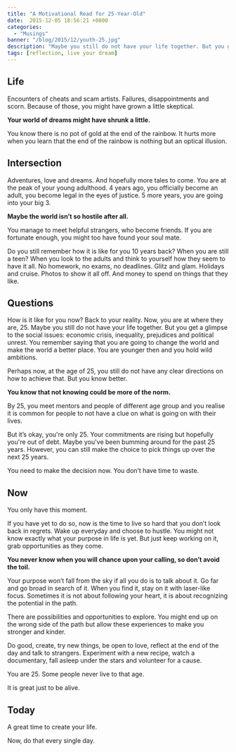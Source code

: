 ```yaml
---
title: "A Motivational Read for 25-Year-Old"
date:  2015-12-05 18:56:21 +0800
categories:
  - "Musings"
banner: "/blog/2015/12/youth-25.jpg"
description: "Maybe you still do not have your life together. But you get a glimpse to the social issues: economic crisis, inequality, prejudices and political unrest. You remember saying that you are going to change the world and make the world a better place."
tags: [reflection, live your dream]
---
```

## Life
Encounters of cheats and scam artists. Failures, disappointments and scorn. Because of those, you might have grown a little skeptical.

**Your world of dreams might have shrunk a little.**

You know there is no pot of gold at the end of the rainbow. It hurts more when you learn that the end of the rainbow is nothing but an optical illusion.

## Intersection
Adventures, love and dreams. And hopefully more tales to come. You are at the peak of your young adulthood. 4 years ago, you officially become an adult, you become legal in the eyes of justice. 5 more years, you are going into your big 3.

**Maybe the world isn’t so hostile after all.**

You manage to meet helpful strangers, who become friends. If you are fortunate enough, you might too have found your soul mate.

Do you still remember how it is like for you 10 years back? When you are still a teen? When you look to the adults and think to yourself how they seem to have it all. No homework, no exams, no deadlines. Glitz and glam. Holidays and cruise. Photos to show it all off. And money to spend on things that they like.

## Questions
How is it like for you now? Back to your reality. Now, you are at where they are, 25. Maybe you still do not have your life together. But you get a glimpse to the social issues: economic crisis, inequality, prejudices and political unrest. You remember saying that you are going to change the world and make the world a better place. You are younger then and you hold wild ambitions.

Perhaps now, at the age of 25, you still do not have any clear directions on how to achieve that. But you know better.

**You know that not knowing could be more of the norm.**

By 25, you meet mentors and people of different age group and you realise it is common for people to not have a clue on what is going on with their lives.

But it’s okay, you're only 25. Your commitments are rising but hopefully you're out of debt. Maybe you've been bumming around for the past 25 years. However, you can still make the choice to pick things up over the next 25 years.

You need to make the decision now. You don’t have time to waste.

## Now
You only have this moment.

If you have yet to do so, now is the time to live so hard that you don’t look back in regrets. Wake up everyday and choose to hustle. You might not know exactly what your purpose in life is yet. But just keep working on it, grab opportunities as they come.

**You never know when you will chance upon your calling, so don’t avoid the toil.**

Your purpose won’t fall from the sky if all you do is to talk about it. Go far and go broad in search of it. When you find it, stay on it with laser-like focus. Sometimes it is not about following your heart, it is about recognizing the potential in the path.

There are possibilities and opportunities to explore. You might end up on the wrong side of the path but allow these experiences to make you stronger and kinder.

Do good, create, try new things, be open to love, reflect at the end of the day and talk to strangers. Experiment with a new recipe, watch a documentary, fall asleep under the stars and volunteer for a cause.

You are 25. Some people never live to that age.

It is great just to be alive.

## Today
A great time to create your life.

Now, do that every single day.
